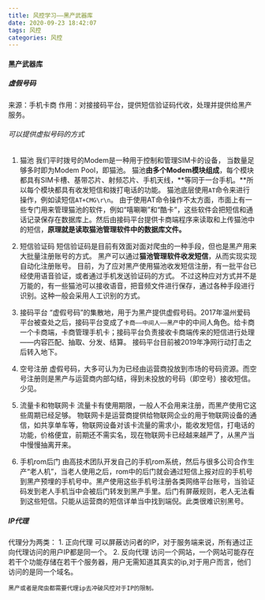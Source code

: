 ```yaml
---
title: 风控学习——黑产武器库
date: 2020-09-23 18:42:07
tags: 风控
categories: 风控
---
```

#### 黑产武器库
##### 虚假号码
来源：手机卡商
作用：对接接码平台，提供短信验证码代收，处理并提供给黑产服务。

###### 可以提供虚拟号码的方式
1. 猫池
	我们平时拨号的Modem是一种用于控制和管理SIM卡的设备， 当数量足够多时即为Modem Pool，即猫池。
	猫池**由多个Modem模块组成**，每个模块都具有SIM卡槽、基带芯片、射频芯片、手机天线，**等同于一台手机。**所以每个模块都具有收发短信和拨打电话的功能。
	猫池底层使用`AT`命令来进行操作，例如读短信`AT+CMG\r\n`。
	由于使用AT命令操作不太方面，市面上有一些专门用来管理猫池的软件，例如“嘻唰唰”和“酷卡”，这些软件会把短信和通话记录保存在数据库上。然后由接码平台提供卡商端程序来读取和上传猫池中的短信，**原理就是读取猫池管理软件中的数据库文件。**

2. 短信验证码
	短信验证码是目前有效面对面对爬虫的一种手段，但也是黑产用来大批量注册账号的方式。
	黑产可以通过**猫池管理软件收发短信**，从而实现实现自动化注册账号。
	目前，为了应对黑产使用猫池收发短信注册，有一批平台已经使用语音验证，或者通过手机发送验证码的方式。
	不过这种应对方式并不是万能的，有一些猫池可以接收语音，把音频文件进行保存，通过各种手段进行识别。这种一般会采用人工识别的方式。

3. 接码平台
	“虚假号码”的集散地，用于为黑产提供虚假号码。2017年温州爱码平台被查处之后，接码平台变成了`卡商——中间人——黑产`中的中间人角色。给卡商一个卡商端，卡商管理手机卡；接码平台负责接收卡商端传来的短信进行处理——内容匹配、抽取、分发、结算。
	接码平台目前被2019年净网行动打击之后转入地下。

4. 空号注册
	虚假号码，大多可认为为已经由运营商投放到市场的号码资源。而空号注册则是黑产与运营商内部勾结，得到未投放的号码（即空号）接收短信。少见。

5. 流量卡和物联网卡
	流量卡有使用期限，一般人不会用来注册，而黑产使用它这些周期已经足够。
	物联网卡是运营商提供给物联网企业的用于物联网设备的通信，如共享单车等，物联网设备对该卡流量的需求小，能收发短信，打电话的功能，价格便宜，前期还不需实名，现在物联网卡已经越来越严了，从黑产当中慢慢抽离开来。

6. 手机rom后门
	由高技术团队开发自己的手机rom系统，然后与很多公司合作生产“老人机”，当老人使用之后，rom中的后门就会通过短信上报对应的手机号到黑产预埋的手机号中。黑产使用这些手机号注册各类网络平台账号，当验证码发到老人手机当中会被后门转发到黑产手里。后门有屏蔽规则，老人无法看到这些短信。只能从运营商的短信详单当中找到端倪。此类很难识别黑号。

##### IP代理
代理分为两类：
	1. 正向代理
	可以屏蔽访问者的IP，对于服务端来说，所有通过正向代理访问的用户IP都是同一个。
	2. 反向代理
	访问一个网站，一个网站可能存在若干个功能存储在若干个服务器，用户无需知道其真实的ip,对于用户而言，他们访问的是同一个域名。

	黑产或者是爬虫都需要代理ip去冲破风控对于IP的限制。